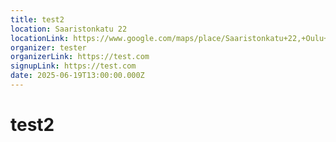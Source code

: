 ```yaml
---
title: test2
location: Saaristonkatu 22
locationLink: https://www.google.com/maps/place/Saaristonkatu+22,+Oulu+Finland
organizer: tester
organizerLink: https://test.com
signupLink: https://test.com
date: 2025-06-19T13:00:00.000Z
---
```


# test2